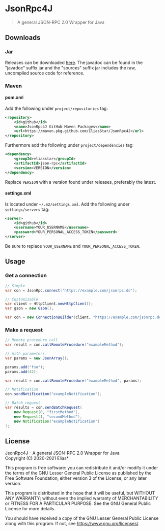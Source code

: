 # JsonRpc4J
> A general JSON-RPC 2.0 Wrapper for Java

## Downloads
### Jar
Releases can be downloaded [here](https://github.com/EliasStar/JsonRpc4J/releases).
The javadoc can be found in the "javadoc" suffix jar and the "sources" suffix jar includes the raw, uncompiled source code for reference.

### Maven
#### pom.xml
Add the following under `project/repositories` tag:
```xml
<repository>
    <id>github</id>
    <name>JsonRpc4J GitHub Maven Packages</name>
    <url>https://maven.pkg.github.com/EliasStar/JsonRpc4J</url>
</repository>
```
Furthermore add the following under `project/dependencies` tag:
```xml
<dependency>
    <groupId>eliasstar</groupId>
    <artifactId>json-rpc</artifactId>
    <version>VERSION</version>
</dependency>
```
Replace `VERSION` with a version found under releases, preferably the latest.

#### settings.xml
Is located under `~/.m2/settings.xml`.
Add the following under `settings/servers` tag:
```xml
<server>
    <id>github</id>
    <username>YOUR_USERNAME</username>
    <password>YOUR_PERSONAL_ACCESS_TOKEN</password>
</server>
```
Be sure to replace `YOUR_USERNAME` and `YOUR_PERSONAL_ACCESS_TOKEN`.

## Usage
### Get a connection
```java
// Simple
var con = JsonRpc.connect("https://example.com/jsonrpc.do");
```
```java
// Customizable
var client = HttpClient.newHttpClient();
var gson = new Gson();

var con = new ConnectionBuilder(client, "https://example.com/jsonrpc.do").setGson(gson).build();
```

### Make a request
```java
// Remote procedure call
var result = con.callRemoteProcedure("exampleMethod");
```
```java
// With parameters
var params = new JsonArray();

params.add("foo");
params.add(42);

var result = con.callRemoteProcedure("exampleMethod", params);
```
```java
// Notification
con.sendNotification("exampleNotification");
```

```java
// Batch request
var results = con.sendBatchRequest(
    new Request(0, "firstMethod"),
    new Request(1, "secondMethod"),
    new Notification("exampleNotification")
);
```

## License
JsonRpc4J - A general JSON-RPC 2.0 Wrapper for Java <br>
Copyright (C) 2020-2021 Elias*

This program is free software: you can redistribute it and/or modify
it under the terms of the GNU Lesser General Public License as published by
the Free Software Foundation, either version 3 of the License, or
any later version.

This program is distributed in the hope that it will be useful,
but WITHOUT ANY WARRANTY; without even the implied warranty of
MERCHANTABILITY or FITNESS FOR A PARTICULAR PURPOSE. See the
GNU General Public License for more details.

You should have received a copy of the GNU Lesser General Public License
along with this program. If not, see <https://www.gnu.org/licenses/>.